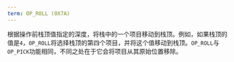 ```yaml
---
term: OP_ROLL (0X7A)
---
```


根据操作前栈顶值指定的深度，将栈中的一个项目移动到栈顶。例如，如果栈顶的值是`4`，`OP_ROLL`将选择栈顶的第四个项目，并将这个值移动到栈顶。`OP_ROLL`与`OP_PICK`功能相同，不同之处在于它会将项目从其原始位置移除。